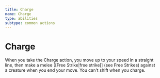```yaml
---
title: Charge
name: Charge
type: abilities
subtype: common actions
---
```


# Charge

When you take the Charge action, you move up to your speed in a straight line, then make a melee [[Free Strike|free strike]] (see Free Strikes) against a creature when you end your move. You can't shift when you charge.
